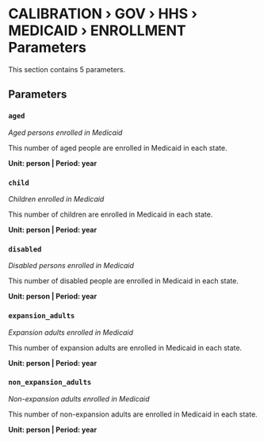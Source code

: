 # CALIBRATION › GOV › HHS › MEDICAID › ENROLLMENT Parameters

This section contains 5 parameters.

## Parameters

### `aged`
*Aged persons enrolled in Medicaid*

This number of aged people are enrolled in Medicaid in each state.

**Unit: person | Period: year**


### `child`
*Children enrolled in Medicaid*

This number of children are enrolled in Medicaid in each state.

**Unit: person | Period: year**


### `disabled`
*Disabled persons enrolled in Medicaid*

This number of disabled people are enrolled in Medicaid in each state.

**Unit: person | Period: year**


### `expansion_adults`
*Expansion adults enrolled in Medicaid*

This number of expansion adults are enrolled in Medicaid in each state.

**Unit: person | Period: year**


### `non_expansion_adults`
*Non-expansion adults enrolled in Medicaid*

This number of non-expansion adults are enrolled in Medicaid in each state.

**Unit: person | Period: year**

